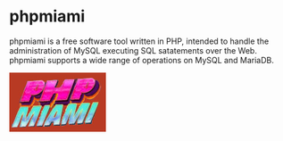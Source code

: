 # phpmiami
phpmiami is a free software tool written in PHP, intended to handle the administration of MySQL executing SQL satatements over the Web. phpmiami supports a wide range of operations on MySQL and MariaDB.


![phpmiami](/res/banner.jpg)
